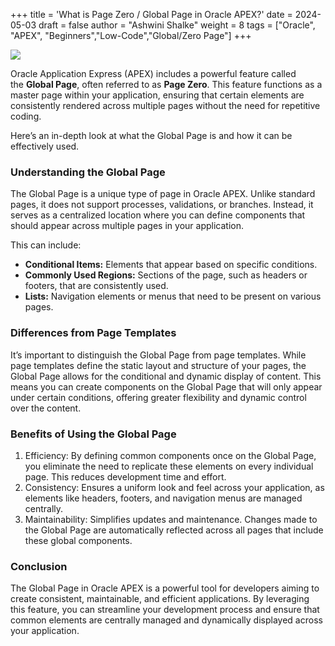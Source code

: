 +++
title = 'What is Page Zero / Global Page in Oracle APEX?'
date = 2024-05-03
draft = false
author = "Ashwini Shalke"
weight = 8
tags = ["Oracle", "APEX", "Beginners","Low-Code","Global/Zero Page"]
+++



![](https://cdn-images-1.medium.com/max/2400/1*C1MOk3D9e_9LbGZAGzAQ5w.png)

Oracle Application Express (APEX) includes a powerful feature called the **Global Page**, often referred to as **Page Zero**. This feature functions as a master page within your application, ensuring that certain elements are consistently rendered across multiple pages without the need for repetitive coding.

Here’s an in-depth look at what the Global Page is and how it can be effectively used.

### Understanding the Global Page

The Global Page is a unique type of page in Oracle APEX. Unlike standard pages, it does not support processes, validations, or branches. Instead, it serves as a centralized location where you can define components that should appear across multiple pages in your application.

This can include:

*   **Conditional Items:** Elements that appear based on specific conditions.
*   **Commonly Used Regions:** Sections of the page, such as headers or footers, that are consistently used.
*   **Lists:** Navigation elements or menus that need to be present on various pages.

### Differences from Page Templates

It’s important to distinguish the Global Page from page templates. While page templates define the static layout and structure of your pages, the Global Page allows for the conditional and dynamic display of content. This means you can create components on the Global Page that will only appear under certain conditions, offering greater flexibility and dynamic control over the content.

### Benefits of Using the Global Page

1.  Efficiency: By defining common components once on the Global Page, you eliminate the need to replicate these elements on every individual page. This reduces development time and effort.
2.  Consistency: Ensures a uniform look and feel across your application, as elements like headers, footers, and navigation menus are managed centrally.
3.  Maintainability: Simplifies updates and maintenance. Changes made to the Global Page are automatically reflected across all pages that include these global components.

### Conclusion

The Global Page in Oracle APEX is a powerful tool for developers aiming to create consistent, maintainable, and efficient applications. By leveraging this feature, you can streamline your development process and ensure that common elements are centrally managed and dynamically displayed across your application.